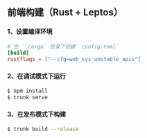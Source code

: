 ## 前端构建（Rust + Leptos）
#### 1、设置编译环境
```toml
# 在 `.cargo` 目录下创建 `config.toml`
[build]
rustflags = ["--cfg=web_sys_unstable_apis"]
```
#### 2、在调试模式下运行
```sh
$ npm install
$ trunk serve
```
#### 3、在发布模式下构建
```sh
$ trunk build --release
```